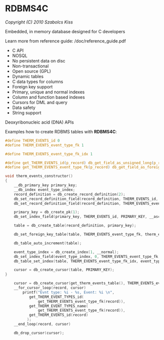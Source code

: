 # RDBMS4C

*Copyright (C) 2010  Szabolcs Kiss*

Embedded, in memory database designed for C developers

Learn more from reference guide:
/doc/reference_guide.pdf

 - C API
 - NOSQL
 - No persistent data on disc
 - Non-transactional
 - Open source (GPL)
 - Dynamic tables
 - C data types for columns
 - Foreign key support
 - Primary, unique and normal indexes
 - Column and function based indexes
 - Cursors for DML and query
 - Data safety
 - String support

Deoxyribonucleic acid (DNA) APIs



Examples how to create RDBMS tables with **RDBMS4C**:

```c
#define THERM_EVENTS_id 0
#define THERM_EVENTS_event_type_fk 1

#define THERM_EVENTS_event_type_fk_idx 1

#define get_THERM_EVENTS_id(p_record) db_get_field_as_unsigned_long(p_record, THERM_EVENTS_id)
#define get_THERM_EVENTS_event_type_fk(p_record) db_get_field_as_foreign_key_record(p_record, THERM_EVENTS_event_type_fk)
```

```c
void therm_events_constructor()
{
    __db_primary_key primary_key;
    __db_index event_type_index;
    record_definition = db_create_record_definition(2);
    db_set_record_definition_field(record_definition, THERM_EVENTS_id, "id", __NOT_NULL, __unsigned_long);
    db_set_record_definition_field(record_definition, THERM_EVENTS_event_type_fk, "event_type_fk", __NOT_NULL, __foreign_key);

    primary_key = db_create_pk(1);
    db_set_index_field(primary_key, THERM_EVENTS_id, PRIMARY_KEY, __asc);

    table = db_create_table(record_definition, primary_key);

    db_set_foreign_key_table(table, THERM_EVENTS_event_type_fk, therm_event_type_foreign_key_parent());

    db_table_auto_increment(table);

    event_type_index = db_create_index(1, __normal);
    db_set_index_field(event_type_index, 0, THERM_EVENTS_event_type_fk, __asc);
    db_table_set_index(table, THERM_EVENTS_event_type_fk_idx, event_type_index);

    cursor = db_create_cursor(table, PRIMARY_KEY);
}
```

```c
    cursor = db_create_cursor(get_therm_events_table(), THERM_EVENTS_event_type_fk_idx);
    __for_cursor_loop(record, cursor)
        printf("Evnt type: %i - %s, Event: %i \n",
           get_THERM_EVENT_TYPES_id(
               get_THERM_EVENTS_event_type_fk(record)),
           get_THERM_EVENT_TYPES_name(
               get_THERM_EVENTS_event_type_fk(record)),
           get_THERM_EVENTS_id(record)
          );
    __end_loop(record, cursor)

    db_drop_cursor(cursor);
```
